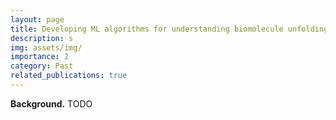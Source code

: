 ```yaml
---
layout: page
title: Developing ML algorithms for understanding biomolecule unfolding.
description: s
img: assets/img/
importance: 2
category: Past
related_publications: true
---
```


**Background.**
TODO
